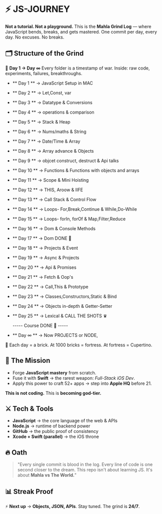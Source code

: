 # ⚡️ JS-JOURNEY

**Not a tutorial. Not a playground.** This is the **Mahla Grind Log** — where JavaScript bends, breaks, and gets mastered. One commit per day, every day. No excuses. No breaks.

## 🗂 Structure of the Grind

📁 **Day 1 → Day ∞** Every folder is a timestamp of war. Inside: raw code, experiments, failures, breakthroughs.

- ** Day 1 ** → JavaScript Setup in MAC
- ** Day 2 ** → Let,Const, var 
- ** Day 3 ** → Datatype & Conversions 
- ** Day 4 ** → operations & comparison
- ** Day 5 ** → Stack & Heap
- ** Day 6 ** → Nums/maths & String
- ** Day 7 ** → Date/Time & Array
- ** Day 8 ** → Array advance & Objects
- ** Day 9 ** → objcet construct, destruct & Api talks
- ** Day 10 ** → Functions & Functions with objects and arrays 
- ** Day 11 ** → Scope & Mini Hoisting
- ** Day 12 ** → THIS, Aroow & IIFE
- ** Day 13 ** → Call Stack & Control Flow
- ** Day 14 ** → Loops- For,Break,Continue & While,Do-While
- ** Day 15 ** → Loops- forIn, forOf & Map,Filter,Reduce
- ** Day 16 ** → Dom & Console Methods
- ** Day 17 ** → Dom DONE 🚀
- ** Day 18 ** → Projects & Event
- ** Day 19 ** → Async & Projects
- ** Day 20 ** → Api & Promises
- ** Day 21 ** → Fetch & Oop's
- ** Day 22 ** → Call,This & Prototype
- ** Day 23 ** → Classes,Constructors,Static & Bind
- ** Day 24 ** → Objects in-depth & Getter-Setter
- ** Day 25 ** → Lexical & CALL THE SHOTS ♛

  ----- Course DONE 🚀 -----
- ** Day ∞  ** → Now PROJECTS or NODE,
  
📌 Each day = a brick. At 1000 bricks = fortress. At fortress = Cupertino.

## 🎯 The Mission

- Forge **JavaScript mastery** from scratch.
- Fuse it with **Swift** → the rarest weapon: *Full-Stack iOS Dev*.
- Apply this power to craft 52+ apps → step into **Apple HQ** before 21.

**This is not coding.** This is **becoming god-tier.**

## ⚔️ Tech & Tools

- **JavaScript** → the core language of the web & APIs
- **Node.js** → runtime of backend power
- **GitHub** → the public proof of consistency
- **Xcode + Swift (parallel)** → the iOS throne

## 🔥 Oath

> "Every single commit is blood in the log. Every line of code is one second closer to the dream. This repo isn't about learning JS. It's about **Mahla vs The World.**"

## 📊 Streak Proof


⚡ **Next up** → **Objects, JSON, APIs**. Stay tuned. The grind is **24/7**.
